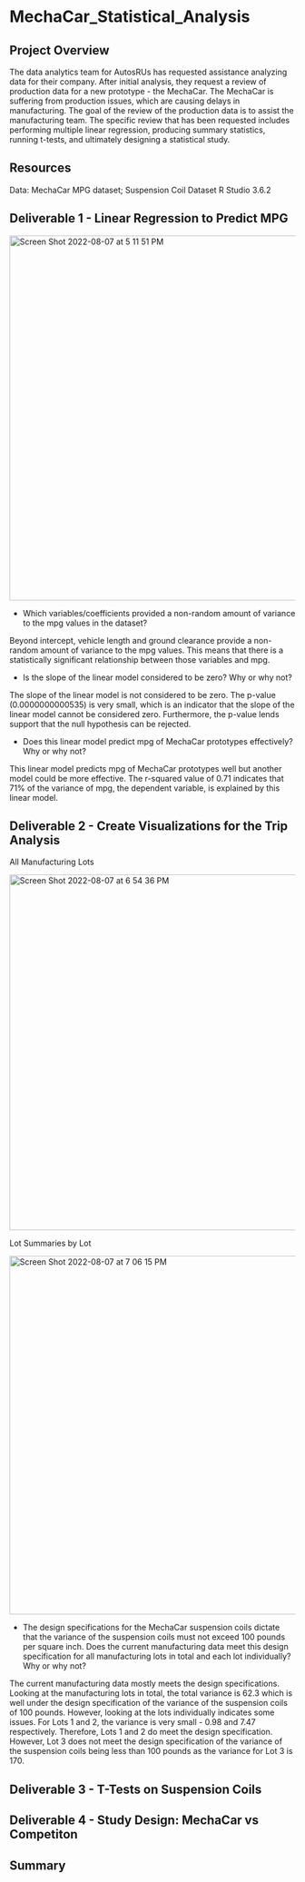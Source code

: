 # MechaCar_Statistical_Analysis

## Project Overview
The data analytics team for AutosRUs has requested assistance analyzing data for their company. After initial analysis, they request a review of production data for a new prototype - the MechaCar. The MechaCar is suffering from production issues, which are causing delays in manufacturing. The goal of the review of the production data is to assist the manufacturing team. The specific review that has been requested includes performing multiple linear regression, producing summary statistics, running t-tests, and ultimately designing a statistical study. 

## Resources
Data: MechaCar MPG dataset; Suspension Coil Dataset 
R Studio 3.6.2

## Deliverable 1 - Linear Regression to Predict MPG
<img width="643" alt="Screen Shot 2022-08-07 at 5 11 51 PM" src="https://user-images.githubusercontent.com/103774401/183314036-cf6d2a8f-be27-4f97-8afc-e21ba4d2c576.png">

- Which variables/coefficients provided a non-random amount of variance to the mpg values in the dataset?

Beyond intercept, vehicle length and ground clearance provide a non-random amount of variance to the mpg values. This means that there is a statistically significant relationship between those variables and mpg.

- Is the slope of the linear model considered to be zero? Why or why not?

The slope of the linear model is not considered to be zero. The p-value (0.0000000000535) is very small, which is an indicator that the slope of the linear model cannot be considered zero. Furthermore, the p-value lends support that the null hypothesis can be rejected. 

- Does this linear model predict mpg of MechaCar prototypes effectively? Why or why not?

This linear model predicts mpg of MechaCar prototypes well but another model could be more effective. The r-squared value of 0.71 indicates that 71% of the variance of mpg, the dependent variable, is explained by this linear model. 

## Deliverable 2 - Create Visualizations for the Trip Analysis

All Manufacturing Lots

<img width="627" alt="Screen Shot 2022-08-07 at 6 54 36 PM" src="https://user-images.githubusercontent.com/103774401/183316885-68a670c5-dd6e-4771-af2e-3dc6079eb9a2.png">

Lot Summaries by Lot

<img width="632" alt="Screen Shot 2022-08-07 at 7 06 15 PM" src="https://user-images.githubusercontent.com/103774401/183316891-0c7b4c46-ae28-47bc-883e-22d68f1a0e21.png">

- The design specifications for the MechaCar suspension coils dictate that the variance of the suspension coils must not exceed 100 pounds per square inch. Does the current manufacturing data meet this design specification for all manufacturing lots in total and each lot individually? Why or why not?

The current manufacturing data mostly meets the design specifications. Looking at the manufacturing lots in total, the total variance is 62.3 which is well under the design specification of the variance of the suspension coils of 100 pounds. However, looking at the lots individually indicates some issues. For Lots 1 and 2, the variance is very small - 0.98 and 7.47 respectively. Therefore, Lots 1 and 2 do meet the design specification. However, Lot 3 does not meet the design specification of the variance of the suspension coils being less than 100 pounds as the variance for Lot 3 is 170. 

## Deliverable 3 - T-Tests on Suspension Coils

## Deliverable 4 - Study Design: MechaCar vs Competiton

## Summary
